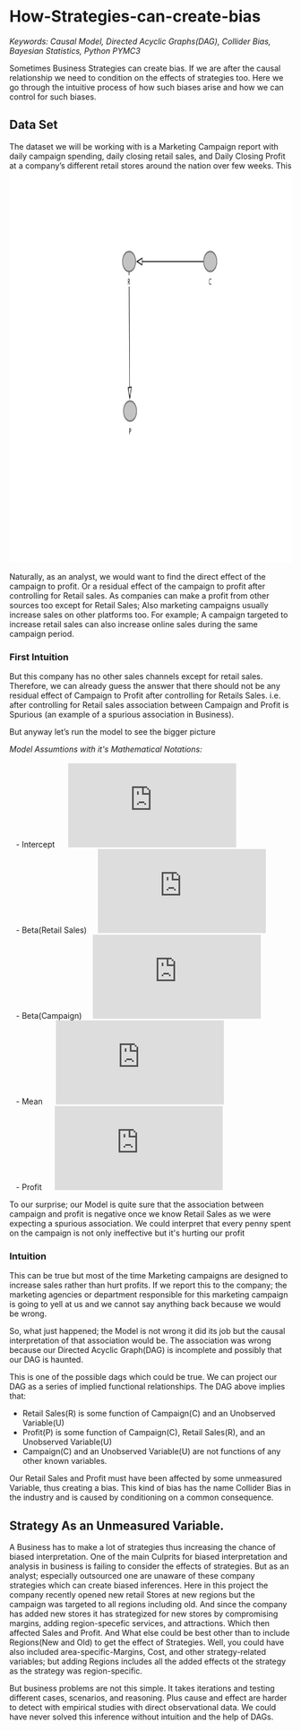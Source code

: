 # How-Strategies-can-create-bias
*Keywords: Causal Model, Directed Acyclic Graphs(DAG), Collider Bias, Bayesian Statistics, Python  PYMC3*<br/>

Sometimes Business Strategies can create bias. If we are after the causal relationship we need to condition on the effects of strategies too. Here we go through the intuitive process of how such biases arise and how we can control for such biases.

## Data Set
The dataset we will be working with is a Marketing Campaign report with daily campaign spending, daily closing retail sales, and Daily Closing Profit at a company’s different retail stores around the nation over few weeks.
This 
<img src="https://github.com/roesta07/How-Business-Strategies-can-create-bias/blob/main/img/dagitty-model.png?raw=true" width="700" height="700">

Naturally, as an analyst, we would want to find the direct effect of the campaign to profit. Or a residual effect of the campaign to profit after controlling for Retail sales. As companies can make a profit from other sources too except for Retail Sales; Also marketing campaigns usually increase sales on other platforms too. For example; A campaign targeted to increase retail sales can also increase online sales during the same campaign period.

### First Intuition
But this company has no other sales channels except for retail sales. Therefore, we can already guess the answer that there should not be any residual effect of Campaign to Profit after controlling for Retails Sales. i.e. after controlling for Retail sales association between Campaign and Profit is Spurious (an example of a spurious association in Business).

But anyway let’s run the model to see the bigger picture<br/>

*Model Assumtions with it's Mathematical Notations:*<br/>
<br/>
&nbsp;&nbsp;&nbsp;- Intercept&nbsp;&nbsp;&nbsp;&nbsp;&nbsp;&nbsp;![intercept](https://latex.codecogs.com/png.latex?a%5Csim%20Normal%280%2C1%29)<br/>
&nbsp;&nbsp;&nbsp;- Beta(Retail Sales)&nbsp;&nbsp;&nbsp;&nbsp;&nbsp;![Beta(Retail Sales)](https://latex.codecogs.com/png.latex?b_R%20%5Csim%20Normal%280%2C1%29)<br/>
&nbsp;&nbsp;&nbsp;- Beta(Campaign)&nbsp;&nbsp;&nbsp;&nbsp;&nbsp;![Beta(Campaign)](https://latex.codecogs.com/png.latex?b_C%20%5Csim%20Normal%280%2C1%29)<br/>
&nbsp;&nbsp;&nbsp;- Mean&nbsp;&nbsp;&nbsp;&nbsp;&nbsp;&nbsp;![Beta(mu)](https://latex.codecogs.com/png.latex?mu%20%3Da&plus;b_R*R%28std%29&plus;b_C*C%28std%29)<br/>
&nbsp;&nbsp;&nbsp;- Profit&nbsp;&nbsp;&nbsp;&nbsp;&nbsp;&nbsp;![Profit](https://latex.codecogs.com/png.latex?profit%5Csim%20Normal%28mu%2Csigma%29)<br/>


To our surprise; our Model is quite sure that the association between campaign and profit is negative once we know Retail Sales as we were expecting a spurious association. We could interpret that every penny spent on the campaign is not only ineffective but it's hurting our profit


### Intuition
This can be true but most of the time Marketing campaigns are designed to increase sales rather than hurt profits. If we report this to the company; the marketing agencies or department responsible for this marketing campaign is going to yell at us and we cannot say anything back because we would be wrong.


So, what just happened; the Model is not wrong it did its job but the causal interpretation of that association would be. The association was wrong because our Directed Acyclic Graph(DAG) is incomplete and possibly that our DAG is haunted.

This is one of the possible dags which could be true.
We can project our DAG as a series of implied functional relationships. The DAG above implies that: 
- Retail Sales(R) is some function of Campaign(C) and an Unobserved Variable(U) 
- Profit(P) is some function of Campaign(C), Retail Sales(R), and an Unobserved Variable(U) 
- Campaign(C) and an Unobserved Variable(U) are not functions of any other known variables.<br/>

Our Retail Sales and Profit must have been affected by some unmeasured Variable, thus creating a bias. This kind of bias has the name Collider Bias in the industry and is caused by conditioning on a common consequence.

## Strategy As an Unmeasured Variable.
A Business has to make a lot of strategies thus increasing the chance of biased interpretation. One of the main Culprits for biased interpretation and analysis in business is failing to consider the effects of strategies. But as an analyst; especially outsourced one are unaware of these company strategies which can create biased inferences. 
Here in this project the company recently opened new retail Stores at new regions but the campaign was targeted to all regions including old. And since the company has added new stores it has strategized for new stores by compromising margins, adding region-specefic services, and attractions. Which then affected Sales and Profit.
And What else could be best other than to include Regions(New and Old) to get the effect of Strategies. Well, you could have also included area-specific-Margins, Cost, and other strategy-related variables; but adding Regions includes all the added effects ot the strategy as the strategy was region-specific.


But business problems are not this simple. It takes iterations and testing different cases, scenarios, and reasoning. Plus cause and effect are harder to detect with empirical studies with direct observational data. We could have never solved this inference without intuition and the help of DAGs.
